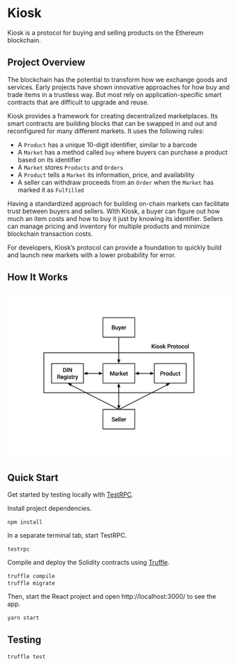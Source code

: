 # Kiosk

Kiosk is a protocol for buying and selling products on the Ethereum blockchain.

## Project Overview

The blockchain has the potential to transform how we exchange goods and services. Early projects have shown innovative approaches for how buy and trade items in a trustless way. But most rely on application-specific smart contracts that are difficult to upgrade and reuse.

Kiosk provides a framework for creating decentralized marketplaces. Its smart contracts are building blocks that can be swapped in and out and reconfigured for many different markets. It uses the following rules:

* A `Product` has a unique 10-digit identifier, similar to a barcode
* A `Market` has a method called `buy` where buyers can purchase a product based on its identifier
* A `Market` stores `Products` and `Orders`
* A `Product` tells a `Market` its information, price, and availability
* A seller can withdraw proceeds from an `Order` when the `Market` has marked it as `Fulfilled`

Having a standardized approach for building on-chain markets can facilitate trust between buyers and sellers. With Kiosk, a buyer can figure out how much an item costs and how to buy it just by knowing its identifier. Sellers can manage pricing and inventory for multiple products and minimize blockchain transaction costs.

For developers, Kiosk’s protocol can provide a foundation to quickly build and launch new markets with a lower probability for error.

## How It Works

![kiosk protocol](/kioskprotocol.jpg?raw=true)

## Quick Start

Get started by testing locally with [TestRPC](https://github.com/ethereumjs/testrpc).

Install project dependencies.

```
npm install
```

In a separate terminal tab, start TestRPC.

```
testrpc
```

Compile and deploy the Solidity contracts using [Truffle](http://truffleframework.com/).

```
truffle compile
truffle migrate
```

Then, start the React project and open http://localhost:3000/ to see the app.

```
yarn start
```

## Testing

```
truffle test
```
